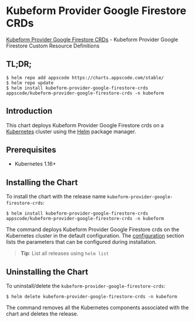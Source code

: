 # Kubeform Provider Google Firestore CRDs

[Kubeform Provider Google Firestore CRDs](https://github.com/kubeform) - Kubeform Provider Google Firestore Custom Resource Definitions

## TL;DR;

```console
$ helm repo add appscode https://charts.appscode.com/stable/
$ helm repo update
$ helm install kubeform-provider-google-firestore-crds appscode/kubeform-provider-google-firestore-crds -n kubeform
```

## Introduction

This chart deploys Kubeform Provider Google Firestore crds on a [Kubernetes](http://kubernetes.io) cluster using the [Helm](https://helm.sh) package manager.

## Prerequisites

- Kubernetes 1.16+

## Installing the Chart

To install the chart with the release name `kubeform-provider-google-firestore-crds`:

```console
$ helm install kubeform-provider-google-firestore-crds appscode/kubeform-provider-google-firestore-crds -n kubeform
```

The command deploys Kubeform Provider Google Firestore crds on the Kubernetes cluster in the default configuration. The [configuration](#configuration) section lists the parameters that can be configured during installation.

> **Tip**: List all releases using `helm list`

## Uninstalling the Chart

To uninstall/delete the `kubeform-provider-google-firestore-crds`:

```console
$ helm delete kubeform-provider-google-firestore-crds -n kubeform
```

The command removes all the Kubernetes components associated with the chart and deletes the release.


